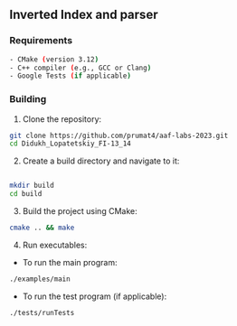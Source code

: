 ## Inverted Index and parser

### Requirements
```bash
- CMake (version 3.12)
- C++ compiler (e.g., GCC or Clang)
- Google Tests (if applicable)
```

### Building

1. Clone the repository:

```bash
git clone https://github.com/prumat4/aaf-labs-2023.git
cd Didukh_Lopatetskiy_FI-13_14
```

2. Create a build directory and navigate to it:
```bash

mkdir build
cd build
```
3. Build the project using CMake:

```bash
cmake .. && make
```

4. Run executables:

  - To run the main program:

```bash
./examples/main
```
  - To run the test program (if applicable):
```
./tests/runTests
```
